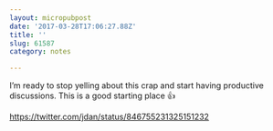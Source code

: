 ```yaml
---
layout: micropubpost
date: '2017-03-28T17:06:27.88Z'
title: ''
slug: 61587
category: notes

---
```

I’m ready to stop yelling about this crap and start having productive discussions. This is a good starting place 👍

https://twitter.com/jdan/status/846755231325151232

